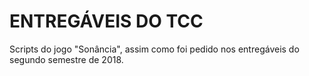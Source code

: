 # ENTREGÁVEIS DO TCC
Scripts do jogo "Sonância", assim como foi pedido nos entregáveis do segundo semestre de 2018.
